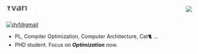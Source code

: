 <img align='right' src="https://github-readme-stats-sigma-five.vercel.app/api/top-langs/?username=Yvan-xy&hide=javascript,html,shell,python,cmake,css,Makefile&layout=compact&langs_count=5&hide_border=true&show_icons=true&theme=transparent">


<div style="margin:0;padding:0;">
    <img src="yvan.svg" style="height:7.5%; width:15%">
</div>

[![dyf@gmail](https://img.shields.io/static/v1?label=yvan.dong@cs.au.dk&message=%20&color=blue&logo=gmail&style=flat-square&logoColor=white)](mailto:yvan.dong@cs.au.dk)


- PL, Compiler Optimization, Computer Architecture, Cat🐈 ...
- PHD student. Focus on ***Optimization*** now.
